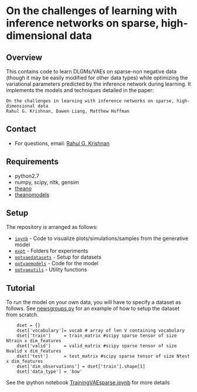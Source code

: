 # On the challenges of learning with inference networks on sparse, high-dimensional data


## Overview
This contains code to learn DLGMs/VAEs on sparse-non negative 
data (though it may be easily modified for other data types) while optimizing the variational 
parameters predicted by the inference network during learning. It implements the models and techniques detailed in the paper: 
```
On the challenges in learning with inference networks on sparse, high-dimensional data 
Rahul G. Krishnan, Dawen Liang, Matthew Hoffman
```

## Contact
* For questions, email: [Rahul G. Krishnan](mailto:rahulgk@mit.edu)

## Requirements
* python2.7
* numpy, scipy, nltk, gensim
* [theano](http://deeplearning.net/software/theano/)
* [theanomodels](https://github.com/clinicalml/theanomodels)

## Setup 

The repository is arranged as follows:
* [`ipynb`](./ipynb) - Code to visualize plots/simulations/samples from the generative model
* [`expt`](./expt)   - Folders for experiments
* [`optvaedatasets`](./optvaedatasets) - Setup for datasets 
* [`optvaemodels`](./optvaemodels)     - Code for the model 
* [`optvaeutils`](./optvaeutils)       - Utility functions 

## Tutorial
To run the model on your own data, you will have 
to specify a dataset as follows. See [newsgroups.py](./optvaedatasets/newsgroups.py) for an example of
how to setup the dataset from scratch. 
```
    dset = {}
    dset['vocabulary']= vocab # array of len V containing vocabulary
    dset['train']     = train_matrix #scipy sparse tensor of size Ntrain x dim_features
    dset['valid']     = valid_matrix #scipy sparse tensor of size Nvalid x dim_features
    dset['test']      = test_matrix #scipy sparse tensor of size Ntest x dim_features 
    dset['dim_observations'] = dset['train'].shape[1]
    dset['data_type'] = 'bow'
```

See the ipython notebook [TrainingVAEsparse.ipynb](./expt/TrainingVAEsparse.ipynb) for more details 
